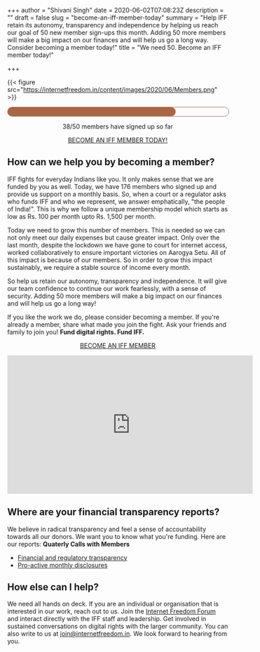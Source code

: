 +++
author = "Shivani Singh"
date = 2020-06-02T07:08:23Z
description = ""
draft = false
slug = "become-an-iff-member-today"
summary = "Help IFF retain its autonomy, transparency and independence by helping us reach our goal of 50 new member sign-ups this month. Adding 50 more members will make a big impact on our finances and will help us go a long way. Consider becoming a member today!"
title = "We need 50. Become an IFF member today!"

+++


{{< figure src="https://internetfreedom.in/content/images/2020/06/Members.png" >}}

<style>
    
#progress {
    border-radius: 13px;
    border: 1px solid #a64;
    height: 20px;
    width: 100%;
}

#progress::after {
    content: '';
    display: block;
    background: #a64;
    width: calc((38 / 50) * 100%);
    height: 100%;
    border-radius: 9px;
}
</style>

<div id="progress">
</div>

<p style="text-align:center;">38/50 members have signed up so far</p>

<p style="text-align:center;"><a href="https://internetfreedom.in/donate" class="button">BECOME AN IFF MEMBER TODAY!</a></p>



## How can we help you by becoming a member? 

IFF fights for everyday Indians like you. It only makes sense that we are funded by you as well. Today, we have 176 members who signed up and provide us support on a monthly basis. So, when a court or a regulator asks who funds IFF and who we represent, we answer emphatically, "the people of India!". This is why we follow a unique membership model which starts as low as Rs. 100 per month upto Rs. 1,500 per month. 

Today we need to grow this number of members. This is needed so we can not only meet our daily expenses but cause greater impact. Only over the last month, despite the lockdown we have gone to court for internet access, worked collaboratively to ensure important victories on Aarogya Setu. All of this impact is because of our members. So in order to grow this impact sustainably, we require a stable source of income every month. 

So help us retain our autonomy, transparency and independence. It will give our team confidence to continue our work fearlessly, with a sense of security. Adding 50 more members will make a big impact on our finances and will help us go a long way! 

If you like the work we do, please consider becoming a member. If you're already a member, share what made you join the fight. Ask your friends and family to join you! **Fund digital rights. Fund IFF.**

<p style="text-align:center;"><a href="https://internetfreedom.in/donate" class="button">BECOME AN IFF MEMBER</a></p>

<iframe width="560" height="315" src="https://www.youtube.com/embed/V5b_zdrXkt4" frameborder="0" allow="accelerometer; autoplay; encrypted-media; gyroscope; picture-in-picture" allowfullscreen></iframe>

## Where are your financial transparency reports? 
We believe in radical transparency and feel a sense of accountability towards all our donors. We want you to know what you're funding. Here are our reports:
**Quaterly Calls with Members**
* [Financial and regulatory transparency](https://internetfreedom.in/transparency-and-finances)
* [Pro-active monthly disclosures](http://twitter.com/internetfreedom/status/1224688870396059654)

## How else can I help? 

We need all hands on deck. If you are an individual or organisation that is interested in our work, reach out to us. Join the [Internet Freedom Forum](http://forum.internetfreedom.in/) and interact directly with the IFF staff and leadership. Get involved in sustained conversations on digital rights with the larger community. You can also write to us at join@internetfreedom.in. We look forward to hearing from you.









